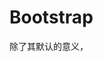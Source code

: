 # Bootstrap

除了其默认的意义，<script>标签支持在页面的顶级组件中通过 type 属性定义两种配置。

- type="data": 配置初始化数据，这里定义的数据会覆盖定义在<script>中的数据；
- type="config": 定义配置项。

```
<script type="data">
  /* (可选) 定义初始化数据 */
</script>

<script type="config">
  /* (可选) 定义配置项 */
</script>
```

## 定义初始化数据

有时，很难在默认的<script>标签中维护巨大的数据结构。所以 Weex 允许我们通过 <script type="data"> 标签定义初始化数据。在这里定义的数据将完全取代默认的 <script> 标签中定义的数据。

例如：

```
<script type="data">
  module.exports = {
      title: 'Alibaba',
      date: new Date().toLocaleString()
  }
</script>
```

## 配置项

Weex 也允许我们通过 <script type="config"> 定义一些配置项，目前，仅只支持配置 downgrade。

- downgrade.osVersion
- downgrade.appVersion
- downgrade.weexVersion
- downgrade.deviceModel